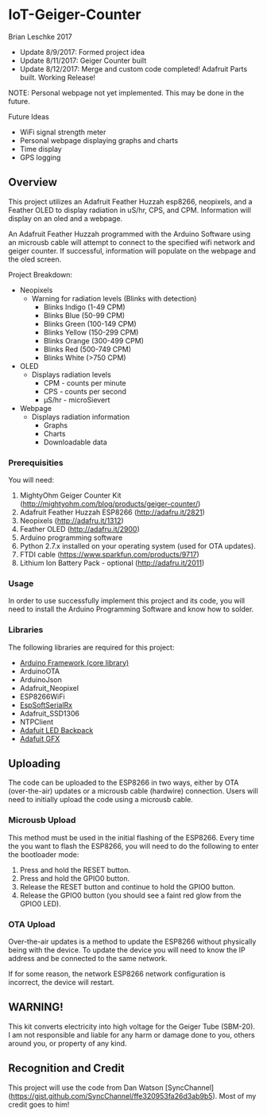 # IoT-Geiger-Counter

Brian Leschke 2017
 
- Update 8/9/2017:  Formed project idea
- Update 8/11/2017: Geiger Counter built
- Update 8/12/2017: Merge and custom code completed! Adafruit Parts built. Working Release!

NOTE: Personal webpage not yet implemented. This may be done in the future. 

Future Ideas
- WiFi signal strength meter
- Personal webpage displaying graphs and charts
- Time display
- GPS logging

## **Overview**

This project utilizes an Adafruit Feather Huzzah esp8266, neopixels, and a Feather OLED to display radiation in uS/hr, CPS, and CPM. Information will display on an oled and a webpage. 

An Adafruit Feather Huzzah programmed with the Arduino Software using an microusb cable will attempt to connect to the specified wifi network and geiger counter. If successful, information will populate on the webpage and the oled screen. 

Project Breakdown:
* Neopixels
    * Warning for radiation levels (Blinks with detection)
      * Blinks Indigo (1-49 CPM)
      * Blinks Blue   (50-99 CPM)
      * Blinks Green  (100-149 CPM)
      * Blinks Yellow (150-299 CPM)
      * Blinks Orange (300-499 CPM)
      * Blinks Red    (500-749 CPM)
      * Blinks White  (>750 CPM)
* OLED
    * Displays radiation levels
      * CPM - counts per minute
      * CPS - counts per second
      * µS/hr - microSievert
* Webpage
    * Displays radiation information
        * Graphs
        * Charts
        * Downloadable data

### **Prerequisities**

You will need:

1. MightyOhm Geiger Counter Kit (http://mightyohm.com/blog/products/geiger-counter/)
2. Adafruit Feather Huzzah ESP8266 (http://adafru.it/2821)
3. Neopixels (http://adafru.it/1312)
4. Feather OLED (http://adafru.it/2900)
5. Arduino programming software
6. Python 2.7.x installed on your operating system (used for OTA updates).
7. FTDI cable (https://www.sparkfun.com/products/9717)
8. Lithium Ion Battery Pack - optional (http://adafru.it/2011)


### **Usage**

In order to use successfully implement this project and its code, you will need to install the Arduino Programming Software and know how to solder.
    
### **Libraries**

The following libraries are required for this project:
    
  * [Arduino Framework (core library)](https://github.com/esp8266/Arduino)
  * ArduinoOTA
  * ArduinoJson
  * Adafruit_Neopixel
  * ESP8266WiFi
  * [EspSoftSerialRx](https://github.com/scottwday/EspSoftSerial)
  * Adafruit_SSD1306
  * NTPClient
  * [Adafuit LED Backpack](https://github.com/adafruit/Adafruit-LED-Backpack-Library)
  * [Adafuit GFX](https://github.com/adafruit/Adafruit-GFX-Library)
        
## **Uploading**

The code can be uploaded to the ESP8266 in two ways, either by OTA (over-the-air) updates or a microusb cable (hardwire) connection.
Users will need to initially upload the code using a microusb cable.

### **Microusb Upload**

This method must be used in the initial flashing of the ESP8266.
Every time the you want to flash the ESP8266, you will need to do the following to enter the bootloader mode:

  1. Press and hold the RESET button.
  2. Press and hold the GPIO0 button.
  3. Release the RESET button and continue to hold the GPIO0 button.
  4. Release the GPIO0 button (you should see a faint red glow from the GPIO0 LED).
  

### **OTA Upload**

Over-the-air updates is a method to update the ESP8266 without physically being with the device. To update the device you will need to
know the IP address and be connected to the same network.

If for some reason, the network ESP8266 network configuration is incorrect, the device will restart.

## **WARNING!**
This kit converts electricity into high voltage for the Geiger Tube (SBM-20). I am not responsible and liable for any harm or damage done to you, others around you, or property of any kind. 
        
## **Recognition and Credit**
This project will use the code from Dan Watson [SyncChannel] (https://gist.github.com/SyncChannel/ffe320953fa26d3ab9b5).
Most of my credit goes to him! 

